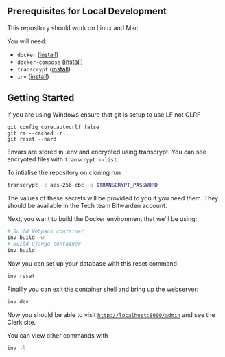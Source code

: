 ## Prerequisites for Local Development

This repository should work on Linux and Mac.

You will need:

- `docker` ([install](https://docs.docker.com/install/#supported-platforms))
- `docker-compose` ([install](https://docs.docker.com/compose/install/))
- `transcrypt` ([install](https://github.com/elasticdog/transcrypt#usage))
- `inv` ([install](https://www.pyinvoke.org/installing.html))

## Getting Started

If you are using Windows ensure that git is setup to use LF not CLRF

```
git config core.autocrlf false
git rm --cached -r .
git reset --hard
```

Envars are stored in .env and encrypted using transcrypt. You can see encryoted files with `transcrypt --list`.

To intialise the repository on cloning run

```bash
transcrypt -c aes-256-cbc -p $TRANSCRYPT_PASSWORD
```

The values of these secrets will be provided to you if you need them. They should be available in the Tech team Bitwarden account.

Next, you want to build the Docker environment that we'll be using:

```bash
# Build Webpack container
inv build -w
# Build Django container
inv build
```

Now you can set up your database with this reset command:

```bash
inv reset
```

Finallly you can exit the container shell and bring up the webserver:

```bash
inv dev
```

Now you should be able to visit [`http://localhost:8000/admin`](http://localhost:8000/admin) and see the Clerk site.

You can view other commands with

```bash
inv -l
```
